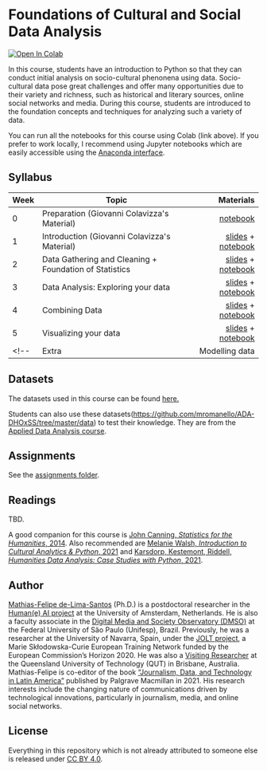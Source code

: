 # Foundations of Cultural and Social Data Analysis

[![Open In Colab](https://colab.research.google.com/assets/colab-badge.svg)](http://colab.research.google.com/github/mathiasfls/Foundations-of-Cultural-and-Social-Data-Analysis/)

In this course, students have an introduction to Python so that they can conduct initial analysis on socio-cultural phenonena using data. Socio-cultural data pose great challenges and offer many opportunities due to their variety and richness, such as historical and literary sources, online social networks and media. During this course, students are introduced to the foundation concepts and techniques for analyzing such a variety of data. 


You can run all the notebooks for this course using Colab (link above). If you prefer to work locally, I recommend using Jupyter notebooks which are easily accessible using the [Anaconda interface](https://www.anaconda.com/products/individual). 

## Syllabus

| Week         | Topic           | Materials  |
| ------------- |-------------| -----:|
| 0      | Preparation (Giovanni Colavizza's Material)| <a href='0_HelloWorld.ipynb'>notebook</a> |
| 1      | Introduction (Giovanni Colavizza's Material) | <a href='https://docs.google.com/presentation/d/1L94iFr8Kx1893mkrCW21V63Jq_k4pT0oCHV5IqpPHDo/edit?usp=sharing'>slides</a> + <a href='1_Python_crash_course.ipynb'>notebook</a> |
| 2      | Data Gathering and Cleaning + Foundation of Statistics | <a href='URL'>slides</a> + <a href='2.1_Pandas.ipynb'>notebook</a> |
| 3      | Data Analysis: Exploring your data | <a href='URL'>slides</a> + <a href='2.2_Tidy_data.ipynb'>notebook</a> |
| 4      | Combining Data | <a href='URL'>slides</a> + <a href='3.1_More_pandas.ipynb'>notebook</a> |
| 5      | Visualizing your data | <a href='https://docs.google.com/presentation/d/1NK9fccI6DTDbGhdlMMZzv-B3I3Oo0bSIZpvrppVTcYg/edit?usp=sharing'>slides</a> + <a href='4.1_Outliers_sampling.ipynb'>notebook</a> |
<!-- | Extra      | Modelling data  | <a href='6.1_Modelling.ipynb'>notebook</a> |-->

## Datasets

The datasets used in this course can be found [here.](https://github.com/mathiasfls/Foundations-of-Cultural-and-Social-Data-Analysis/tree/main/data)

Students can also use these datasets(https://github.com/mromanello/ADA-DHOxSS/tree/master/data) to test their knowledge. They are from the [Applied Data Analysis course](https://github.com/mromanello/ADA-DHOxSS).

## Assignments

See the [assignments folder](assignments/).

## Readings

TBD.

A good companion for this course is [John Canning, *Statistics for the Humanities*, 2014](http://statisticsforhumanities.net/book/). Also recommended are [Melanie Walsh, *Introduction to Cultural Analytics & Python*, 2021](https://melaniewalsh.github.io/Intro-Cultural-Analytics/welcome.html) and [Karsdorp, Kestemont, Riddell, *Humanities Data Analysis: Case Studies with Python*, 2021](https://www.humanitiesdataanalysis.org/index.html).

## Author

[Mathias-Felipe de-Lima-Santos](https://www.uva.nl/en/profile/d/e/m.f.de-lima-santos/m.f.de-lima-santos.html) (Ph.D.) is a postdoctoral researcher in the [Human(e) AI project](https://humane-ai.nl/) at the University of Amsterdam, Netherlands. He is also a faculty associate in the [Digital Media and Society Observatory (DMSO)](https://dmso.unifesp.br/) at the Federal University of São Paulo (Unifesp), Brazil. Previously, he was a researcher at the University of Navarra, Spain, under the [JOLT project](https://joltetn.eu/), a Marie Skłodowska-Curie European Training Network funded by the European Commission’s Horizon 2020. He was also a [Visiting Researcher](https://research.qut.edu.au/dmrc/people/mathias-felipe-de-lima-santos/) at the Queensland University of Technology (QUT) in Brisbane, Australia. Mathias-Felipe is co-editor of the book [“Journalism, Data, and Technology in Latin America”](https://doi.org/10.1007/978-3-030-65860-1) published by Palgrave Macmillan in 2021. His research interests include the changing nature of communications driven by technological innovations, particularly in journalism, media, and online social networks. 


## License

Everything in this repository which is not already attributed to someone else is released under [CC BY 4.0](https://creativecommons.org/licenses/by/4.0/). 

<!--  
## Acknowledgements

The contents of this course are in part based on the following courses:
* [Applied Data Analysis](https://github.com/mromanello/ADA-DHOxSS) (with Matteo Romanello).
* [Coding the Humanities](https://github.com/Giovanni1085/UvA_CDH_2020).
-->
